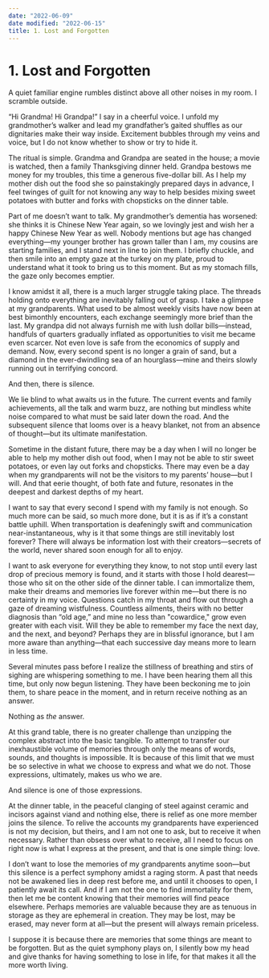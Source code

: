 ```yaml
---
date: "2022-06-09"
date modified: "2022-06-15"
title: 1. Lost and Forgotten
---
```


# 1. Lost and Forgotten
A quiet familiar engine rumbles distinct above all other noises in my room. I scramble outside.

“Hi Grandma! Hi Grandpa!” I say in a cheerful voice. I unfold my grandmother’s walker and lead my grandfather’s gaited shuffles as our dignitaries make their way inside. Excitement bubbles through my veins and voice, but I do not know whether to show or try to hide it.

The ritual is simple. Grandma and Grandpa are seated in the house; a movie is watched, then a family Thanksgiving dinner held. Grandpa bestows me money for my troubles, this time a generous five-dollar bill. As I help my mother dish out the food she so painstakingly prepared days in advance, I feel twinges of guilt for not knowing any way to help besides mixing sweet potatoes with butter and forks with chopsticks on the dinner table.

Part of me doesn’t want to talk. My grandmother’s dementia has worsened: she thinks it is Chinese New Year again, so we lovingly jest and wish her a happy Chinese New Year as well. Nobody mentions but age has changed everything—my younger brother has grown taller than I am, my cousins are starting families, and I stand next in line to join them. I briefly chuckle, and then smile into an empty gaze at the turkey on my plate, proud to understand what it took to bring us to this moment. But as my stomach fills, the gaze only becomes emptier.

I know amidst it all, there is a much larger struggle taking place. The threads holding onto everything are inevitably falling out of grasp. I take a glimpse at my grandparents. What used to be almost weekly visits have now been at best bimonthly encounters, each exchange seemingly more brief than the last. My grandpa did not always furnish me with lush dollar bills—instead, handfuls of quarters gradually inflated as opportunities to visit me became even scarcer. Not even love is safe from the economics of supply and demand. Now, every second spent is no longer a grain of sand, but a diamond in the ever-dwindling sea of an hourglass—mine and theirs slowly running out in terrifying concord.

And then, there is silence.

We lie blind to what awaits us in the future. The current events and family achievements, all the talk and warm buzz, are nothing but mindless white noise compared to what must be said later down the road. And the subsequent silence that looms over is a heavy blanket, not from an absence of thought—but its ultimate manifestation.

Sometime in the distant future, there may be a day when I will no longer be able to help my mother dish out food, when I may not be able to stir sweet potatoes, or even lay out forks and chopsticks. There may even be a day when my grandparents will not be the visitors to my parents’ house—but I will. And that eerie thought, of both fate and future, resonates in the deepest and darkest depths of my heart.

I want to say that every second I spend with my family is not enough. So much more can be said, so much more done, but it is as if it’s a constant battle uphill. When transportation is deafeningly swift and communication near-instantaneous, why is it that some things are still inevitably lost forever? There will always be information lost with their creators—secrets of the world, never shared soon enough for all to enjoy.

I want to ask everyone for everything they know, to not stop until every last drop of precious memory is found, and it starts with those I hold dearest—those who sit on the other side of the dinner table. I can immortalize them, make their dreams and memories live forever within me—but there is no certainty in my voice. Questions catch in my throat and flow out through a gaze of dreaming wistfulness. Countless ailments, theirs with no better diagnosis than “old age,” and mine no less than "cowardice," grow even greater with each visit. Will they be able to remember my face the next day, and the next, and beyond? Perhaps they are in blissful ignorance, but I am more aware than anything—that each successive day means more to learn in less time.

Several minutes pass before I realize the stillness of breathing and stirs of sighing are whispering something to me. I have been hearing them all this time, but only now begun listening. They have been beckoning me to join them, to share peace in the moment, and in return receive nothing as an answer.

Nothing as _the_ answer.

At this grand table, there is no greater challenge than unzipping the complex abstract into the basic tangible. To attempt to transfer our inexhaustible volume of memories through only the means of words, sounds, and thoughts is impossible. It is because of this limit that we must be so selective in what we choose to express and what we do not. Those expressions, ultimately, makes us who we are.

And silence is one of those expressions.

At the dinner table, in the peaceful clanging of steel against ceramic and incisors against viand and nothing else, there is relief as one more member joins the silence. To relive the accounts my grandparents have experienced is not my decision, but theirs, and I am not one to ask, but to receive it when necessary. Rather than obsess over what to receive, all I need to focus on right now is what I express at the present, and that is one simple thing: love.

I don’t want to lose the memories of my grandparents anytime soon—but this silence is a perfect symphony amidst a raging storm. A past that needs not be awakened lies in deep rest before me, and until it chooses to open, I patiently await its call. And if I am not the one to find immortality for them, then let me be content knowing that their memories will find peace elsewhere. Perhaps memories are valuable because they are as tenuous in storage as they are ephemeral in creation. They may be lost, may be erased, may never form at all—but the present will always remain priceless.

I suppose it is because there are memories that some things are meant to be forgotten. But as the quiet symphony plays on, I silently bow my head and give thanks for having something to lose in life, for that makes it all the more worth living.
